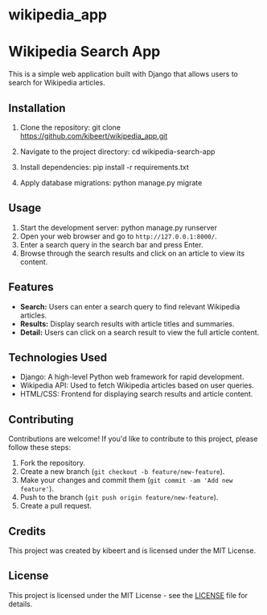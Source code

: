 ﻿# wikipedia_app
# Wikipedia Search App

This is a simple web application built with Django that allows users to search for Wikipedia articles.

## Installation

1. Clone the repository:
git clone https://github.com/kibeert/wikipedia_app.git

2. Navigate to the project directory:
cd wikipedia-search-app

3. Install dependencies:
pip install -r requirements.txt

4. Apply database migrations:
python manage.py migrate


## Usage

1. Start the development server:
python manage.py runserver
2. Open your web browser and go to `http://127.0.0.1:8000/`.
3. Enter a search query in the search bar and press Enter.
4. Browse through the search results and click on an article to view its content.

## Features

- **Search:** Users can enter a search query to find relevant Wikipedia articles.
- **Results:** Display search results with article titles and summaries.
- **Detail:** Users can click on a search result to view the full article content.

## Technologies Used

- Django: A high-level Python web framework for rapid development.
- Wikipedia API: Used to fetch Wikipedia articles based on user queries.
- HTML/CSS: Frontend for displaying search results and article content.

## Contributing

Contributions are welcome! If you'd like to contribute to this project, please follow these steps:

1. Fork the repository.
2. Create a new branch (`git checkout -b feature/new-feature`).
3. Make your changes and commit them (`git commit -am 'Add new feature'`).
4. Push to the branch (`git push origin feature/new-feature`).
5. Create a pull request.

## Credits

This project was created by kibeert and is licensed under the MIT License. 

## License

This project is licensed under the MIT License - see the [LICENSE](LICENSE) file for details.
